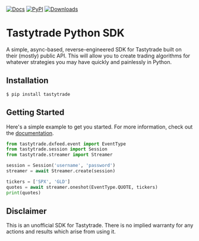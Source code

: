 [![Docs](https://readthedocs.org/projects/tastyworks-api/badge/?version=latest)](https://tastyworks-api.readthedocs.io/en/latest/?badge=latest)
[![PyPI](https://img.shields.io/pypi/v/tastytrade)](https://pypi.org/project/tastytrade)
[![Downloads](https://static.pepy.tech/badge/tastytrade)](https://pepy.tech/project/tastytrade)

# Tastytrade Python SDK

A simple, async-based, reverse-engineered SDK for Tastytrade built on their (mostly) public API. This will allow you to create trading algorithms for whatever strategies you may have quickly and painlessly in Python.

## Installation

```
$ pip install tastytrade
```

## Getting Started

Here's a simple example to get you started. For more information, check out the [documentation](https://tastyworks-api.readthedocs.io/en/latest/).

```python
from tastytrade.dxfeed.event import EventType
from tastytrade.session import Session
from tastytrade.streamer import Streamer

session = Session('username', 'password')
streamer = await Streamer.create(session)

tickers = ['SPX', 'GLD']
quotes = await streamer.oneshot(EventType.QUOTE, tickers)
print(quotes)
```

## Disclaimer

This is an unofficial SDK for Tastytrade. There is no implied warranty for any actions and results which arise from using it.
